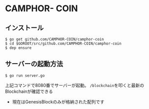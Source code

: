 # CAMPHOR- COIN

## インストール

```
$ go get github.com/CAMPHOR-COIN/camphor-coin
$ cd $GOROOT/src/github.com/CAMPHOR-COIN/camphor-coin
$ dep ensure
```

## サーバーの起動方法

```
$ go run server.go
```

上記コマンドで8080番でサーバーが起動。 `/blockchain`を叩くと最新のBlockchainが確認できる

* 現在はGenesisBlockのみが格納された配列です
